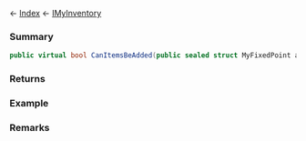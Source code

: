 ← [Index](Api-Index) ← [IMyInventory](VRage.Game.ModAPI.Ingame.IMyInventory)

### Summary

```csharp
public virtual bool CanItemsBeAdded(public sealed struct MyFixedPoint amount, public sealed struct SerializableDefinitionId contentId)
```

### Returns

### Example

### Remarks

